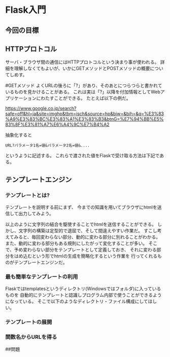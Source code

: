 # Flask入門

## 今回の目標



## HTTPプロトコル
サーバ・ブラウザ間の通信にはHTTPプロトコルという決まり事が使われる。
詳細を理解しなくてもよいが、いかにGETメソッドとPOSTメソッドの概要についてしめす。


#GETメソッド
よくURLの後ろに「?」があり、そのあとにつらつらと書かれているものを見かけることがある。
これは実は「?」以降を付加情報としてWebアプリケーションにわたすことができる。
たとえば以下の例だ。

https://www.google.co.jp/search?safe=off&hl=ja&site=imghp&tbm=isch&source=hp&biw=&bih=&q=%E3%83%A9%E3%83%BC%E3%83%A1%E3%83%B3&btnG=%E7%94%BB%E5%83%8F%E3%81%A7%E6%A4%9C%E7%B4%A2

抽象化すると

```
URL?パラメータ1名=値&パラメータ2名=値&....
```
というように記述する。
これらで渡された値をFlaskで受け取る方法は下記である。

## テンプレートエンジン

### テンプレートとは?
テンプレートを説明する前にまず、
今までの知識を用いてブラウザにhtmlを送信して出力してみよう。

以上のように文字列の結合を駆使することでhtmlを送信することができる。
しかし、文字列の構築は定型的で退屈で、そして間違えやすい作業だ。
すこし考えてみると、毎回変わらない部分、動的に変わる部分に別れることがわかる。
また、動的に変わる部分もある規則にしたがって変化することが多い。
そこで、予め変わらない部分をテンプレートとして定義しておき、
それに変わる部分をはめ込むという形でhtmlの生成を簡略化するという作業を
行ってくれるものがテンプレートエンジンだ。

### 最も簡単なテンプレートの利用

Flaskではtemplatesというディレクトリ(Windowsではフォルダ)に入っているものを
自動的にテンプレートと認識しプログラム内部で使うことができるようになっている。
そこで以下のようなディレクトリ・ファイル構成にしてほしい。

### テンプレートの展開


### 関数名からURLを得る


##問題
